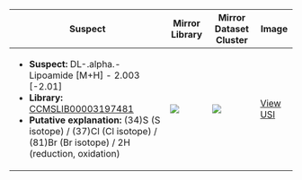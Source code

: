 | Suspect | Mirror Library | Mirror Dataset Cluster | Image |
| --- | --- | --- | --- |
| <ul><li><b>Suspect:</b> DL-.alpha.-Lipoamide [M+H] -   2.003 [-2.01]</li><li><b>Library:</b> [CCMSLIB00003197481](https://gnps.ucsd.edu/ProteoSAFe/gnpslibraryspectrum.jsp?SpectrumID=CCMSLIB00003197481)</li><li><b>Putative explanation:</b> (34)S (S isotope) / (37)Cl (Cl isotope) / (81)Br (Br isotope) / 2H (reduction, oxidation)</li></ul> | ![](https://metabolomics-usi.ucsd.edu/svg/mirror?usi1=mzspec:MSV000082661:Standards3_FragPos2.mzML:scan:1650&usi2=mzspec:GNPSLIBRARY:CCMSLIB00003197481&mz_min=50&mz_max=500) | ![](https://metabolomics-usi.ucsd.edu/svg/mirror?usi1=mzspec:MSV000082661:Standards3_FragPos2.mzML:scan:1650&usi2=mzspec:MSV000084314:MSV000082661.mgf:scan:333&mz_min=50&mz_max=500) | [View USI](https://metabolomics-usi.ucsd.edu/svg/?usi=mzspec:MSV000082661:Standards3_FragPos2.mzML:scan:1650&mz_min=50&mz_max=500)| 
